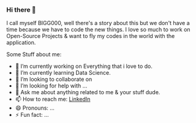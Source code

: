 ### Hi there 👋


I call myself BIGG000, well there's a story about this but we don't have a time because we have to code the new things.
I love so much to work on Open-Source Projects & want to fly my codes in the world with the application.

Some Stuff about me:

- 🔭 I’m currently working on Everything that i love to do.
- 🌱 I’m currently learning Data Science.
- 👯 I’m looking to collaborate on
- 🤔 I’m looking for help with ...
- 💬 Ask me about anything related to me & your stuff dude.
- 📫 How to reach me: <a href = "https://www.linkedin.com/in/muhammad-danial-siddiqui-475672157/">LinkedIn</a>
- 😄 Pronouns: ...
- ⚡ Fun fact: ...
